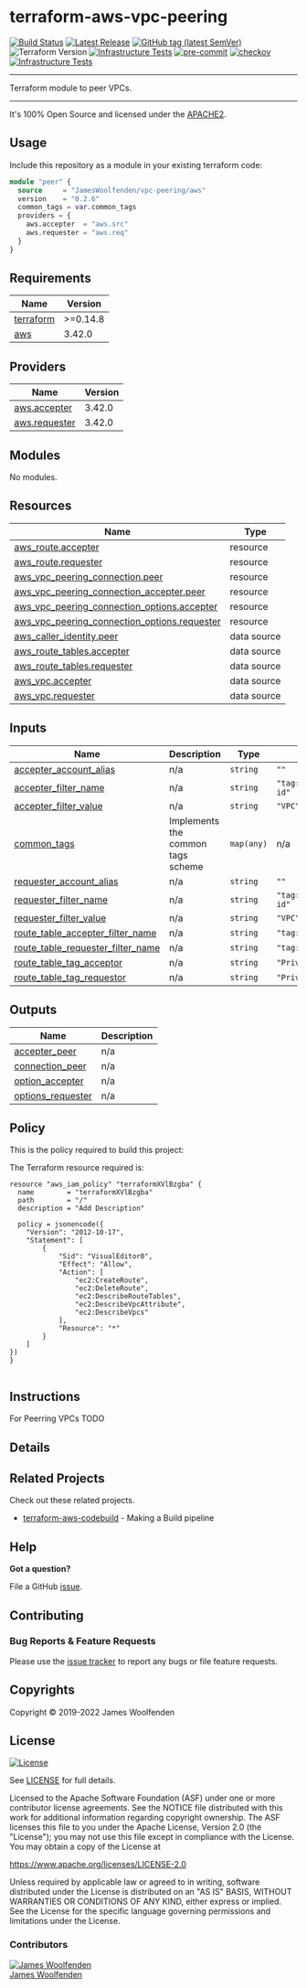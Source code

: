 # terraform-aws-vpc-peering

[![Build Status](https://github.com/JamesWoolfenden/terraform-aws-vpc-peering/workflows/Verify%20and%20Bump/badge.svg?branch=master)](https://github.com/JamesWoolfenden/terraform-aws-vpc-peering)
[![Latest Release](https://img.shields.io/github/release/JamesWoolfenden/terraform-aws-vpc-peering.svg)](https://github.com/JamesWoolfenden/terraform-aws-vpc-peering/releases/latest)
[![GitHub tag (latest SemVer)](https://img.shields.io/github/tag/JamesWoolfenden/terraform-aws-vpc-peering.svg?label=latest)](https://github.com/JamesWoolfenden/terraform-aws-vpc-peering/releases/latest)
![Terraform Version](https://img.shields.io/badge/tf-%3E%3D0.14.0-blue.svg)
[![Infrastructure Tests](https://www.bridgecrew.cloud/badges/github/JamesWoolfenden/terraform-aws-vpc-peering/cis_aws)](https://www.bridgecrew.cloud/link/badge?vcs=github&fullRepo=JamesWoolfenden%2Fterraform-aws-vpc-peering&benchmark=CIS+AWS+V1.2)
[![pre-commit](https://img.shields.io/badge/pre--commit-enabled-brightgreen?logo=pre-commit&logoColor=white)](https://github.com/pre-commit/pre-commit)
[![checkov](https://img.shields.io/badge/checkov-verified-brightgreen)](https://www.checkov.io/)
[![Infrastructure Tests](https://www.bridgecrew.cloud/badges/github/jameswoolfenden/terraform-aws-vpc-peering/general)](https://www.bridgecrew.cloud/link/badge?vcs=github&fullRepo=JamesWoolfenden%2Fterraform-aws-vpc-peering&benchmark=INFRASTRUCTURE+SECURITY)

---

Terraform module to peer VPCs.

---

It's 100% Open Source and licensed under the [APACHE2](LICENSE).

## Usage

Include this repository as a module in your existing terraform code:

```terraform
module "peer" {
  source     = "JamesWoolfenden/vpc-peering/aws"
  version    = "0.2.6"
  common_tags = var.common_tags
  providers = {
    aws.accepter  = "aws.src"
    aws.requester = "aws.req"
  }
}
```

<!-- BEGINNING OF PRE-COMMIT-TERRAFORM DOCS HOOK -->
## Requirements

| Name | Version |
|------|---------|
| <a name="requirement_terraform"></a> [terraform](#requirement\_terraform) | >=0.14.8 |
| <a name="requirement_aws"></a> [aws](#requirement\_aws) | 3.42.0 |

## Providers

| Name | Version |
|------|---------|
| <a name="provider_aws.accepter"></a> [aws.accepter](#provider\_aws.accepter) | 3.42.0 |
| <a name="provider_aws.requester"></a> [aws.requester](#provider\_aws.requester) | 3.42.0 |

## Modules

No modules.

## Resources

| Name | Type |
|------|------|
| [aws_route.accepter](https://registry.terraform.io/providers/hashicorp/aws/3.42.0/docs/resources/route) | resource |
| [aws_route.requester](https://registry.terraform.io/providers/hashicorp/aws/3.42.0/docs/resources/route) | resource |
| [aws_vpc_peering_connection.peer](https://registry.terraform.io/providers/hashicorp/aws/3.42.0/docs/resources/vpc_peering_connection) | resource |
| [aws_vpc_peering_connection_accepter.peer](https://registry.terraform.io/providers/hashicorp/aws/3.42.0/docs/resources/vpc_peering_connection_accepter) | resource |
| [aws_vpc_peering_connection_options.accepter](https://registry.terraform.io/providers/hashicorp/aws/3.42.0/docs/resources/vpc_peering_connection_options) | resource |
| [aws_vpc_peering_connection_options.requester](https://registry.terraform.io/providers/hashicorp/aws/3.42.0/docs/resources/vpc_peering_connection_options) | resource |
| [aws_caller_identity.peer](https://registry.terraform.io/providers/hashicorp/aws/3.42.0/docs/data-sources/caller_identity) | data source |
| [aws_route_tables.accepter](https://registry.terraform.io/providers/hashicorp/aws/3.42.0/docs/data-sources/route_tables) | data source |
| [aws_route_tables.requester](https://registry.terraform.io/providers/hashicorp/aws/3.42.0/docs/data-sources/route_tables) | data source |
| [aws_vpc.accepter](https://registry.terraform.io/providers/hashicorp/aws/3.42.0/docs/data-sources/vpc) | data source |
| [aws_vpc.requester](https://registry.terraform.io/providers/hashicorp/aws/3.42.0/docs/data-sources/vpc) | data source |

## Inputs

| Name | Description | Type | Default | Required |
|------|-------------|------|---------|:--------:|
| <a name="input_accepter_account_alias"></a> [accepter\_account\_alias](#input\_accepter\_account\_alias) | n/a | `string` | `""` | no |
| <a name="input_accepter_filter_name"></a> [accepter\_filter\_name](#input\_accepter\_filter\_name) | n/a | `string` | `"tag:aws:cloudformation:logical-id"` | no |
| <a name="input_accepter_filter_value"></a> [accepter\_filter\_value](#input\_accepter\_filter\_value) | n/a | `string` | `"VPC"` | no |
| <a name="input_common_tags"></a> [common\_tags](#input\_common\_tags) | Implements the common tags scheme | `map(any)` | n/a | yes |
| <a name="input_requester_account_alias"></a> [requester\_account\_alias](#input\_requester\_account\_alias) | n/a | `string` | `""` | no |
| <a name="input_requester_filter_name"></a> [requester\_filter\_name](#input\_requester\_filter\_name) | n/a | `string` | `"tag:aws:cloudformation:logical-id"` | no |
| <a name="input_requester_filter_value"></a> [requester\_filter\_value](#input\_requester\_filter\_value) | n/a | `string` | `"VPC"` | no |
| <a name="input_route_table_accepter_filter_name"></a> [route\_table\_accepter\_filter\_name](#input\_route\_table\_accepter\_filter\_name) | n/a | `string` | `"tag:Name"` | no |
| <a name="input_route_table_requester_filter_name"></a> [route\_table\_requester\_filter\_name](#input\_route\_table\_requester\_filter\_name) | n/a | `string` | `"tag:Name"` | no |
| <a name="input_route_table_tag_acceptor"></a> [route\_table\_tag\_acceptor](#input\_route\_table\_tag\_acceptor) | n/a | `string` | `"PrivateRouteTable*"` | no |
| <a name="input_route_table_tag_requestor"></a> [route\_table\_tag\_requestor](#input\_route\_table\_tag\_requestor) | n/a | `string` | `"PrivateRouteTable*"` | no |

## Outputs

| Name | Description |
|------|-------------|
| <a name="output_accepter_peer"></a> [accepter\_peer](#output\_accepter\_peer) | n/a |
| <a name="output_connection_peer"></a> [connection\_peer](#output\_connection\_peer) | n/a |
| <a name="output_option_accepter"></a> [option\_accepter](#output\_option\_accepter) | n/a |
| <a name="output_options_requester"></a> [options\_requester](#output\_options\_requester) | n/a |
<!-- END OF PRE-COMMIT-TERRAFORM DOCS HOOK -->

## Policy

This is the policy required to build this project:

<!-- BEGINNING OF PRE-COMMIT-PIKE DOCS HOOK -->
The Terraform resource required is:

```golang
resource "aws_iam_policy" "terraformXVlBzgba" {
  name        = "terraformXVlBzgba"
  path        = "/"
  description = "Add Description"

  policy = jsonencode({
    "Version": "2012-10-17",
    "Statement": [
        {
            "Sid": "VisualEditor0",
            "Effect": "Allow",
            "Action": [
                "ec2:CreateRoute",
                "ec2:DeleteRoute",
                "ec2:DescribeRouteTables",
                "ec2:DescribeVpcAttribute",
                "ec2:DescribeVpcs"
            ],
            "Resource": "*"
        }
    ]
})
}


```
<!-- END OF PRE-COMMIT-PIKE DOCS HOOK -->

## Instructions

For Peerring VPCs TODO

## Details

## Related Projects

Check out these related projects.

- [terraform-aws-codebuild](https://github.com/jameswoolfenden/terraform-aws-codebuild) - Making a Build pipeline

## Help

**Got a question?**

File a GitHub [issue](https://github.com/jameswoolfenden/terraform-aws-vpc-peering/issues).

## Contributing

### Bug Reports & Feature Requests

Please use the [issue tracker](https://github.com/jameswoolfenden/terraform-aws-vpc-peering/issues) to report any bugs or file feature requests.

## Copyrights

Copyright © 2019-2022 James Woolfenden

## License

[![License](https://img.shields.io/badge/License-Apache%202.0-blue.svg)](https://opensource.org/licenses/Apache-2.0)

See [LICENSE](LICENSE) for full details.

Licensed to the Apache Software Foundation (ASF) under one
or more contributor license agreements. See the NOTICE file
distributed with this work for additional information
regarding copyright ownership. The ASF licenses this file
to you under the Apache License, Version 2.0 (the
"License"); you may not use this file except in compliance
with the License. You may obtain a copy of the License at

<https://www.apache.org/licenses/LICENSE-2.0>

Unless required by applicable law or agreed to in writing,
software distributed under the License is distributed on an
"AS IS" BASIS, WITHOUT WARRANTIES OR CONDITIONS OF ANY
KIND, either express or implied. See the License for the
specific language governing permissions and limitations
under the License.

### Contributors

[![James Woolfenden][jameswoolfenden_avatar]][jameswoolfenden_homepage]<br/>[James Woolfenden][jameswoolfenden_homepage]

[jameswoolfenden_homepage]: https://github.com/jameswoolfenden
[jameswoolfenden_avatar]: https://github.com/jameswoolfenden.png?size=150
